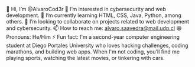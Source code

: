👋 Hi, I’m @AlvaroCod3r
👀 I’m interested in cybersecurity and web development.
🌱 I’m currently learning HTML, CSS, Java, Python, among others.
💞️ I’m looking to collaborate on projects related to web development and cybersecurity.
📫 How to reach me: alvaro.saavedra@mail.udp.cl
😄 Pronouns: He/Him
⚡ Fun fact: I'm a second-year computer engineering student at Diego Portales University who loves hacking challenges, coding marathons, and building web apps. When I'm not coding, you'll find me playing sports, watching the latest movies, or tinkering with cars.
<!---
AlvaroCod3r/AlvaroCod3r is a ✨ special ✨ repository because its `README.md` (this file) appears on your GitHub profile.
You can click the Preview link to take a look at your changes.
--->

